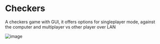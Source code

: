# Checkers
A checkers game with GUI, it offers options for singleplayer mode, against the computer and multiplayer vs other player over LAN

![image](https://github.com/MateuszW0jcik/Checkers/assets/119701119/480eb1ae-315c-438c-9d74-fb1d8ce97286)
